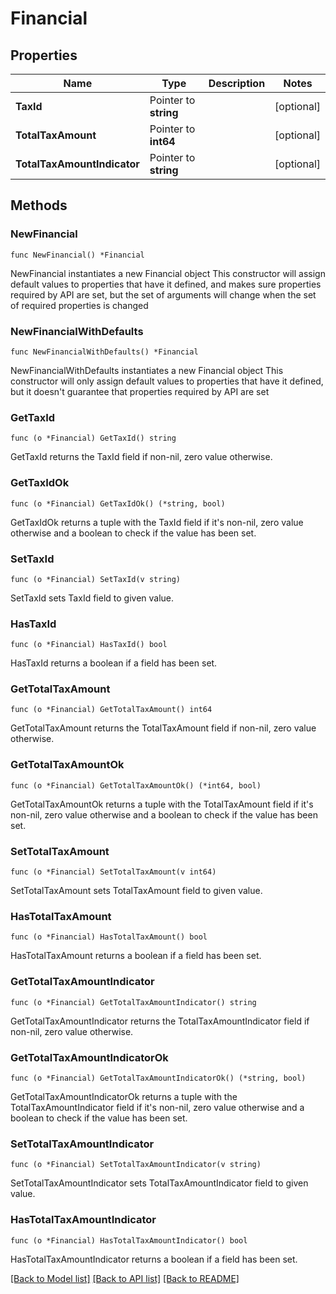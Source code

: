 # Financial

## Properties

Name | Type | Description | Notes
------------ | ------------- | ------------- | -------------
**TaxId** | Pointer to **string** |  | [optional] 
**TotalTaxAmount** | Pointer to **int64** |  | [optional] 
**TotalTaxAmountIndicator** | Pointer to **string** |  | [optional] 

## Methods

### NewFinancial

`func NewFinancial() *Financial`

NewFinancial instantiates a new Financial object
This constructor will assign default values to properties that have it defined,
and makes sure properties required by API are set, but the set of arguments
will change when the set of required properties is changed

### NewFinancialWithDefaults

`func NewFinancialWithDefaults() *Financial`

NewFinancialWithDefaults instantiates a new Financial object
This constructor will only assign default values to properties that have it defined,
but it doesn't guarantee that properties required by API are set

### GetTaxId

`func (o *Financial) GetTaxId() string`

GetTaxId returns the TaxId field if non-nil, zero value otherwise.

### GetTaxIdOk

`func (o *Financial) GetTaxIdOk() (*string, bool)`

GetTaxIdOk returns a tuple with the TaxId field if it's non-nil, zero value otherwise
and a boolean to check if the value has been set.

### SetTaxId

`func (o *Financial) SetTaxId(v string)`

SetTaxId sets TaxId field to given value.

### HasTaxId

`func (o *Financial) HasTaxId() bool`

HasTaxId returns a boolean if a field has been set.

### GetTotalTaxAmount

`func (o *Financial) GetTotalTaxAmount() int64`

GetTotalTaxAmount returns the TotalTaxAmount field if non-nil, zero value otherwise.

### GetTotalTaxAmountOk

`func (o *Financial) GetTotalTaxAmountOk() (*int64, bool)`

GetTotalTaxAmountOk returns a tuple with the TotalTaxAmount field if it's non-nil, zero value otherwise
and a boolean to check if the value has been set.

### SetTotalTaxAmount

`func (o *Financial) SetTotalTaxAmount(v int64)`

SetTotalTaxAmount sets TotalTaxAmount field to given value.

### HasTotalTaxAmount

`func (o *Financial) HasTotalTaxAmount() bool`

HasTotalTaxAmount returns a boolean if a field has been set.

### GetTotalTaxAmountIndicator

`func (o *Financial) GetTotalTaxAmountIndicator() string`

GetTotalTaxAmountIndicator returns the TotalTaxAmountIndicator field if non-nil, zero value otherwise.

### GetTotalTaxAmountIndicatorOk

`func (o *Financial) GetTotalTaxAmountIndicatorOk() (*string, bool)`

GetTotalTaxAmountIndicatorOk returns a tuple with the TotalTaxAmountIndicator field if it's non-nil, zero value otherwise
and a boolean to check if the value has been set.

### SetTotalTaxAmountIndicator

`func (o *Financial) SetTotalTaxAmountIndicator(v string)`

SetTotalTaxAmountIndicator sets TotalTaxAmountIndicator field to given value.

### HasTotalTaxAmountIndicator

`func (o *Financial) HasTotalTaxAmountIndicator() bool`

HasTotalTaxAmountIndicator returns a boolean if a field has been set.


[[Back to Model list]](../README.md#documentation-for-models) [[Back to API list]](../README.md#documentation-for-api-endpoints) [[Back to README]](../README.md)


